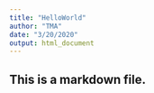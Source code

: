 ```yaml
---
title: "HelloWorld"
author: "TMA"
date: "3/20/2020"
output: html_document
---
```

## This is a markdown file.